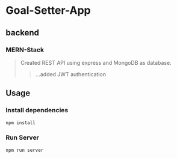 # Goal-Setter-App
## backend
### MERN-Stack

> Created REST API using express and MongoDB as database.
>> ...added JWT authentication

## Usage

### Install dependencies

```
npm install
```

### Run Server

```
npm run server
```
